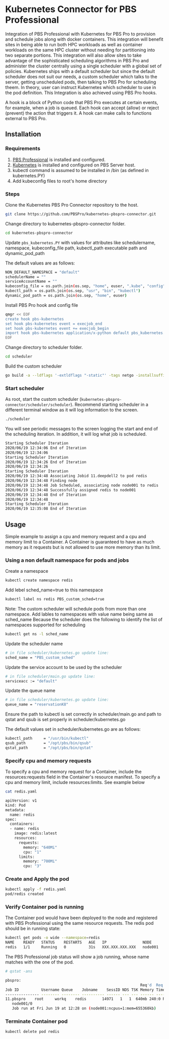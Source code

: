 # Kubernetes Connector for PBS Professional

Integration of PBS Professional with Kubernetes for PBS Pro to provision and schedule jobs along with docker containers. This integration will benefit sites in being able to run both HPC workloads as well as container workloads on the same HPC cluster without needing for partitioning into two separate portions. This integration will also allow sites to take advantage of the sophisticated scheduling algorithms in PBS Pro and administer the cluster centrally using a single scheduler with a global set of policies. Kubernetes ships with a default scheduler but since the default scheduler does not suit our needs, a custom scheduler which talks to the server, getting unscheduled pods, then talking to PBS Pro for scheduling theem. In theory, user can instruct Kubernetes which scheduler to use in the pod definition. This Integration is also achieved using PBS Pro hooks.  

A hook is a block of Python code that PBS Pro executes at certain events, for example, when a job is queued. Each hook can accept (allow) or reject (prevent) the action that triggers it. A hook can make calls to functions external to PBS Pro.

## Installation 

### Requirements
1. [PBS Professional](https://github.com/PBSPro/pbspro) is installed and configured. 
2. [Kubernetes](https://github.com/kubernetes/kubernetes) is installed and configured on PBS Server host. 
3. kubectl command is assumed to be installed in /bin (as defined in kubernetes.PY)
4. Add kubeconfig files to root's home directory

### Steps
Clone the Kubernetes PBS Pro Connector repository to the host. 
```bash
git clone https://github.com/PBSPro/kubernetes-pbspro-connector.git
```

Change directory to kubernetes-pbspro-connector folder. 
```bash
cd kubernetes-pbspro-connector
```

Update `pbs_kubernetes.PY` with values for attributes like schedulername, namespace, kubeconfig_file path, kubectl_path executable path and dynamic_pod_path 

The default values are as follows:

```bash
NON_DEFAULT_NAMESPACE = "default"
schedulerName = ""
serviceAccountName = ""
kubeconfig_file = os.path.join(os.sep, "home", euser, ".kube", "config")
kubectl_path = os.path.join(os.sep, "usr", "bin", "kubectl")
dynamic_pod_path = os.path.join(os.sep, "home", euser)
```

Install PBS Pro hook and config file
```bash
qmgr << EOF
create hook pbs-kubernetes
set hook pbs-kubernetes event = execjob_end
set hook pbs-kubernetes event += execjob_begin
import hook pbs-kubernetes application/x-python default pbs_kubernetes.PY
EOF
```

Change directory to scheduler folder. 
```bash
cd scheduler
```
Build the custom scheduler
```bash
go build -a --ldflags '-extldflags "-static"' -tags netgo -installsuffix netgo .  
```
### Start scheduler
As root, start the custom scheduler (`kubernetes-pbspro-connector/scheduler/scheduler`).
Recommend starting scheduler in a different terminal window as it will log information to the screen.
```bash
./scheduler
```

You will see periodic messages to the screen logging the start and end of the scheduling iteration. In addition, it will log what job is scheduled. 
```bash
Starting Scheduler Iteration
2020/06/19 12:34:06 End of Iteration
2020/06/19 12:34:06 
Starting Scheduler Iteration
2020/06/19 12:34:26 End of Iteration
2020/06/19 12:34:26 
Starting Scheduler Iteration
2020/06/19 12:34:48 Associating Jobid 11.deepdell2 to pod redis
2020/06/19 12:34:48 Finding node
2020/06/19 12:34:48 Job Scheduled, associating node node001 to redis
2020/06/19 12:34:48 Successfully assigned redis to node001
2020/06/19 12:34:48 End of Iteration
2020/06/19 12:34:48 
Starting Scheduler Iteration
2020/06/19 12:35:08 End of Iteration
```

## Usage
Simple example to assign a cpu and memory request and a cpu and memory limit to a Container. A Container is guaranteed to have as much memory as it requests but is not allowed to use more memory than its limit.

### Using a non default namespace for pods and jobs
Create a namespace
```bash
kubectl create namespace redis
```
Add lebel sched_name=true to this namespace 
```bash
kubectl label ns redis PBS_custom_sched=true
```
Note: The custom scheduler will schedule pods from more than one namespace.
Add lables to namespaces with value name being same as sched_name
Because the scheduler does the following to identify the list of namespaces supported for scheduling
```bash
kubectl get ns -l sched_name
```
Update the scheduler name
```bash
# in file scheduler/kubernetes.go update line:
sched_name = "PBS_custom_sched"
```

Update the service account to be used by the scheduler
```bash
# in file scheduler/main.go update line:
serviceacc := "default"
```
Update the queue name
```bash
# in file scheduler/kubernetes.go update line:
queue_name = "reservationK8"
```
Ensure the path to kubectl is set correctly in scheduler/main.go and path to qstat and qsub is set properly in scheduler/kubernetes.go

The default values set in scheduler/kubernetes.go are as follows:
```bash
kubectl_path     = "/usr/bin/kubectl"
qsub_path        = "/opt/pbs/bin/qsub"
qstat_path       = "/opt/pbs/bin/qstat"
```

### Specify cpu and memory requests
To specify a cpu and memory request for a Container, include the resources:requests field in the Container's resource manifest. To specify a cpu and memory limit, include resources:limits. See example below
```bash
cat redis.yaml 

apiVersion: v1
kind: Pod
metadata:
  name: redis
spec:
  containers:
  - name: redis
    image: redis:latest
    resources:
      requests:
        memory: "640Mi"
        cpu: "1"
      limits:
        memory: "700Mi"
        cpu: "3"  
```

### Create and Apply the pod
```bash
kubectl apply -f redis.yaml
pod/redis created
```

### Verify Container pod is running
The Container pod would have been deployed to the node and registered with PBS Professional using the same resource requests. The redis pod should be in running state:
```bash
kubectl get pods -o wide --namespace=redis
NAME    READY   STATUS    RESTARTS   AGE   IP                NODE
redis   1/1     Running   0          31s   XXX.XXX.XXX.XXX   node001
```

The PBS Professional job status will show a job running, whose name matches with the one of the pod.
```bash
# qstat -ans

pbspro: 
                                                            Req'd  Req'd   Elap
Job ID          Username Queue    Jobname    SessID NDS TSK Memory Time  S Time
--------------- -------- -------- ---------- ------ --- --- ------ ----- - -----
11.pbspro    root     workq    redis       14971   1   1  640mb 240:0 R 00:00
   node001/0
   Job run at Fri Jun 19 at 12:28 on (node001:ncpus=1:mem=655360kb)

```

### Terminate Container pod
```bash
kubectl delete pod redis
```
